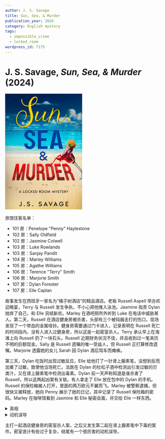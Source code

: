 ```yaml
---
author: J. S. Savage
title: Sun, Sea, & Murder
publication_year: 2024
category: English mystery
tags:
  - impossible_crime
  - locked_room
wordpress_id: 7175
---
```


# J. S. Savage, <i>Sun, Sea, & Murder</i> (2024)

<img src=images/2024b_cover.jpg width=250/>

旅馆住客名单：
* 101 房：Penelope "Penny" Haylestone
* 102 房：Sally Oldfield
* 102 房：Jasmine Colwell
* 103 房：Luke Rowlands
* 103 房：Sanjay Pandit
* 104 房：Marley Williams
* 105 房：Agathe Williams
* 106 房：Terence "Terry" Smith
* 106 房：Marjorie Smith
* 107 房：Dylan Forester
* 107 房：Elle Caplan

故事发生在西班牙一家名为“橘子树酒店”的精品酒店。老板 Russell Aspell 举办欢迎晚宴，Terry 与 Russell 发生争执，不小心把他推入泳池。Jasmine 指责 Dylan 抛弃了自己，和 Elle 另结新欢。Marley 在酒吧厕所外听到 Luke 在电话中威胁某人。第二天，Russell 在酒店健身房被杀害，头部有三个被钝器击打的伤口，现场发现了一个带血的金属哑铃。健身房需要通过门卡进入，记录表明在 Russell 死亡的时间段内，没有人进入过健身房，所以这是一起密室杀人。Terry 承认早上在海滩上向 Russell 扔了一块石头。Russell 近期财务状况不佳，并且收到过一笔来历不明的巨额现金。Sally 是 Russell 遗嘱的唯一受益人，但 Russell 正打算修改遗嘱。Marjorie 透露她的女儿 Sarah 因 Dylan 酒后驾车而瘫痪。

第三天，Dylan 吃饭时出现过敏反应，Elle 给他打了一针肾上腺素笔，没想到反而加重了过敏，致使他当场死亡。法医在 Dylan 的杜松子酒中检测出引发过敏的贝类汁，又在肾上腺素笔中检测出毒素。Dylan 前一天声称知道是谁杀害了 Russell，所以这两起凶案有关联。有人拿走了 Elle 放在包中的 Dylan 的手机。Russell 的保险箱被人打开，里面的两万欧元不翼而飞。Marley 被警察逮捕，但很快又被释放，她向 Penny 展示了她的日记，其中记录了 Russell 保险箱的密码。Marley 在咖啡馆看到 Jasmine 和 Elle 秘密会面，并交给 Elle 一样东西。

<details><summary>真相</summary>
Russell 头上有三个伤口，其中一个是被 Terry 用石头砸伤，两个是被哑铃两端的重物砸中。凶手是 Marjorie，她把哑铃放在工字梁上，把一支笔放在哑铃后面，用钓鱼线在笔上绑结，另一头通过窗户拉到外面的灌木丛中。她用另一支笔撑住打开的窗户，并在窗台上安装了一个摄像头，对准哑铃附近。她把一个一次性手机放在电子鱼竿的锁紧装置上，通过摄像头观察室内，看到 Russell 走到哑铃下方，打电话使一次性手机震动，操纵电子鱼竿收紧鱼线，拉动哑铃坠落，砸死 Russell。笔和摄像头被鱼线拉到窗外，事后回收，窗户失去支撑后自动合上，完成密室。

Luke 拿走了保险箱中的两万欧元，是因为他受到了 Dylan 的勒索。Jasmine 偷走了 Dylan 的手机，是因为 Dylan 拍下了她的不雅视频用于敲诈。她后来又把手机交还 Elle，是因为在里面也发现了 Elle 的不雅照。Marjorie 杀死 Dylan 是为了替女儿复仇，杀死 Russell 是因为他能轻易看穿自己是杀害 Dylan 的凶手（伏线：照片中 Marjorie 的盘子里盛了她不喜欢的贝壳类虾）。
</details>

<details><summary>动机误导</summary>
看上去好像凶手先杀死 Russell，为了避免身份暴露，进一步杀死 Dylan。其实凶手一开始就打算杀死 Dylan，为了避免身份暴露，预先杀死 Russell。
</details>

主打一起酒店健身房的密室杀人案，之后又发生第二起在肾上腺素笔中下毒的案件。密室诡计有些过于复杂，结尾有一个很厉害的动机误导。